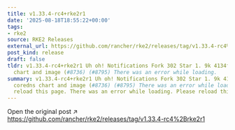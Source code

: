 ```yaml
---
title: v1.33.4-rc4+rke2r1
date: '2025-08-18T18:55:22+00:00'
tags:
- rke2
source: RKE2 Releases
external_url: https://github.com/rancher/rke2/releases/tag/v1.33.4-rc4%2Brke2r1
post_kind: release
draft: false
tldr: v1.33.4-rc4+rke2r1 Uh oh! Notifications Fork 302 Star 1. 9k 4134fdb Bump coredns
  chart and image (#8736) (#8795) There was an error while loading.
summary: v1.33.4-rc4+rke2r1 Uh oh! Notifications Fork 302 Star 1. 9k 4134fdb Bump
  coredns chart and image (#8736) (#8795) There was an error while loading. Please
  reload this page. There was an error while loading. Please reload this page.
---
```

Open the original post ↗ https://github.com/rancher/rke2/releases/tag/v1.33.4-rc4%2Brke2r1
